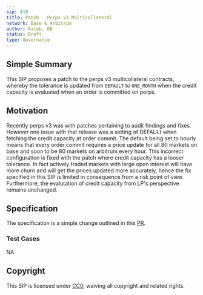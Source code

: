 ```yaml
---
sip: 410
title: Patch - Perps V3 Multicollateral
network: Base & Arbitrum
author: Kaleb, DB
status: Draft
type: Governance
---
```


## Simple Summary

This SIP proposes a patch to the perps v3 multicollateral contracts, whereby  the tolerance is updated from `DEFAULT` to `ONE_MONTH` when the credit capacity is evaluated when an order is committed on perps.

## Motivation

Recently perps v3 was with patches pertaining to audit findings and fixes. However one issue with that release was a setting of DEFAULt when fetching the credit capacity at order commit. The default being set to hourly means that every order commit requires a price update for all 80 markets  on base and soon to be 80 markets on arbitrum every hour. This incorrect configuration is fixed with the patch where credit capacity has a looser tolerance.
In fact actively traded markets with large open interest will have more churn and will get the prices updated more accurately, hence the fix specified in this SIP is limited in consequence from a risk point of view. Furthermore, the evalutation of credit capacity from LP's perspective remains unchanged.

## Specification

The specification is a simple change outlined in this [PR](https://github.com/Synthetixio/synthetix-v3/commit/fcf1ac663f4d27d799129363210e55d803b2f0fa#diff-466be37896856a87e7e6e46df5d91b48527a9b8d6846dc5f7f29aa02281880f8R94).


### Test Cases

NA

## Copyright

This SIP is licensed under [CC0](https://creativecommons.org/publicdomain/zero/1.0/), waiving all copyright and related rights.

